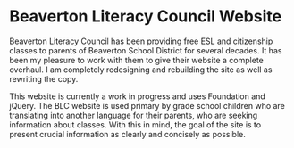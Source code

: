 # Beaverton Literacy Council Website

Beaverton Literacy Council has been providing free ESL and citizenship classes to parents of Beaverton School District for several decades. It has been my pleasure to work with them to give their website a complete overhaul. I am completely redesigning and rebuilding the site as well as rewriting the copy. 

This website is currently a work in progress and uses Foundation and jQuery. The BLC website is used primary by grade school children who are translating into another language for their parents, who are seeking information about classes. With this in mind, the goal of the site is to present crucial information as clearly and concisely as possible. 
